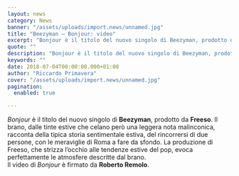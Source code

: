```yaml
---
layout: news
category: News
banner: "/assets/uploads/import.news/unnamed.jpg"
title: "Beezyman – Bonjour: video"
excerpt: "Bonjour è il titolo del nuovo singolo di Beezyman, prodotto da Freeso. Il brano, dalle tinte estive che celano però una leggera nota malinconica, racconta della tipica storia sentimentale estiva, del rincorrersi di due persone, con le meraviglie di Roma a fare da sfondo. La produzione di Freeso, che strizza l’occhio alle tendenze estive del [&hellip"
quote: ""
description: "Bonjour è il titolo del nuovo singolo di Beezyman, prodotto da Freeso. Il brano, dalle tinte estive che celano però una leggera nota malinconica, racconta della tipica storia sentimentale estiva, del rincorrersi di due persone, con le meraviglie di Roma a fare da sfondo. La produzione di Freeso, che strizza l’occhio alle tendenze estive del [&hellip"
keywords: ""
date: 2018-07-04T00:00:00.000+01:00
author: "Riccardo Primavera"
cover: "/assets/uploads/import.news/unnamed.jpg"
pagination:
  enabled: true

---
```


_Bonjour_ è il titolo del nuovo singolo di **Beezyman**, prodotto da **Freeso**. Il brano, dalle tinte estive che celano però una leggera nota malinconica, racconta della tipica storia sentimentale estiva, del rincorrersi di due persone, con le meraviglie di Roma a fare da sfondo. La produzione di Freeso, che strizza l’occhio alle tendenze estive del pop, evoca perfettamente le atmosfere descritte dal brano.  
Il video di _Bonjour_ è firmato da **Roberto Remolo**.